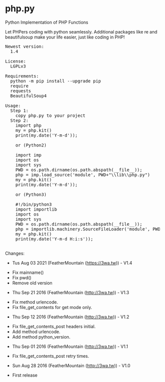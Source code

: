 # php.py
Python Implementation of PHP Functions

Let PHPers coding with python seamlessly. Additional packages like re and beautifulsoup make your life easier, just like coding in PHP!

<pre>
Newest version:
  1.4
  
License:
  LGPLv3

Requirements:
  python -m pip install --upgrade pip
  require
  requests
  BeautifulSoup4

Usage:
  Step 1:
    copy php.py to your project
  Step 2:
    import php
    my = php.kit()
    print(my.date('Y-m-d'));
    
    or (Python2)
    
    import imp
    import os
    import sys
    PWD = os.path.dirname(os.path.abspath(__file__));   
    php = imp.load_source('module', PWD+"\\lib\\php.py")
    my = php.kit() 
    print(my.date('Y-m-d'));
    
    or (Python3)
    
    #!/bin/python3
    import importlib
    import os
    import sys
    PWD = os.path.dirname(os.path.abspath(__file__));   
    php = importlib.machinery.SourceFileLoader('module', PWD+"/inc/php.py").load_module()
    my = php.kit() 
    print(my.date('Y-m-d H:i:s'));
    
</pre>

Changes:
* Tus Aug 03 2021 (FeatherMountain (https://3wa.tw)) - V1.4
- Fix mainname()
- Fix pwd()
- Remove old version

* Thu Sep 21 2016 (FeatherMountain (http://3wa.tw)) - V1.3
- Fix method urlencode.
- Fix file_get_contents for get mode only.
 

* Thu Sep 12 2016 (FeatherMountain (http://3wa.tw)) - V1.2
- Fix file_get_contents_post headers initial.
- Add method urlencode.
- Add method python_version.

* Thu Sep 01 2016 (FeatherMountain (http://3wa.tw)) - V1.1
- Fix file_get_contents_post retry times.

* Sun Aug 28 2016 (FeatherMountain (http://3wa.tw)) - V1.0
- First release
